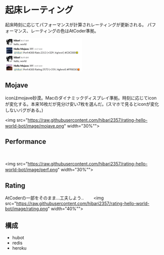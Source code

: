 # 起床レーティング
起床時刻に応じてパフォーマンスが計算されレーティングが更新される。
パフォーマンス、レーティングの色はAtCoder準拠。
　　

<img src="https://raw.githubusercontent.com/hibari2357/rating-hello-world-bot/image/ex1.png" width="50%">
　　

## Mojave
iconはmojave砂漠。Macのダイナミックディスプレイ準拠。時刻に応じてiconが変化する。本来16枚だが見分け安い7枚を選んだ。(スマホで見るとiconが変化しないバグがある。)
　　

<img src="https://raw.githubusercontent.com/hibari2357/rating-hello-world-bot/image/mojave.png" width="30%"">
　　

## Performance
　　

<img src="https://raw.githubusercontent.com/hibari2357/rating-hello-world-bot/image/perf.png" width="30%"">
　　

## Rating
AtCoderの一部をそのまま...工夫しよう..　　
<img src="https://raw.githubusercontent.com/hibari2357/rating-hello-world-bot/image/rating.png" width="40%"">
## 構成
- hubot
- redis
- heroku
